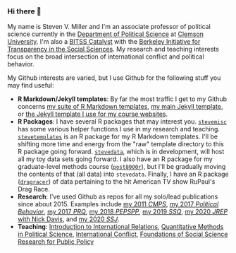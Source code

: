 ### Hi there 👋

<!--
**svmiller/svmiller** is a ✨ _special_ ✨ repository because its `README.md` (this file) appears on your GitHub profile.

Here are some ideas to get you started:

- 🔭 I’m currently working on ...
- 🌱 I’m currently learning ...
- 👯 I’m looking to collaborate on ...
- 🤔 I’m looking for help with ...
- 💬 Ask me about ...
- 📫 How to reach me: ...
- 😄 Pronouns: ...
- ⚡ Fun fact: ...

-->

<!-- <img src="https://user-images.githubusercontent.com/3104489/97828882-616ae680-1c96-11eb-8110-4f39349b4033.gif" alt="I voted" align="right" width="350" style="padding: 0 15px; float: right;"/> -->

My name is Steven V. Miller and I'm an associate professor of political science currently in the [Department of Political Science](http://www.clemson.edu/cbbs/departments/political-science/) at [Clemson University](http://www.clemson.edu/). I'm also a [BITSS Catalyst](https://www.bitss.org/people/steven-miller/) with the [Berkeley Initiative for Transparency in the Social Sciences](https://www.bitss.org/). My research and teaching interests focus on the broad intersection of international conflict and political behavior. 

My Github interests are varied, but I use Github for the following stuff you may find useful:

- **R Markdown/Jekyll templates**: By far the most traffic I get to my Github concerns [my suite of R Markdown templates](https://github.com/svmiller/svm-r-markdown-templates), [my main Jekyll template](https://github.com/svmiller/steve-ngvb-jekyll-template), or [the Jekyll template I use for my course websites](https://github.com/svmiller/course-website).
- **R Packages**: I have several R packages that may interest you. [`stevemisc`](https://github.com/svmiller/stevemisc) has some various helper functions I use in my research and teaching. [`stevetemplates`](https://github.com/svmiller/stevetemplates) is an R package for my R Markdown templates. I'll be shifting more time and energy from the "raw" template directory to this R package going forward. [`stevedata`](https://github.com/svmiller/stevedata), which is in development, will host all my toy data sets going forward. I also have an R package for my graduate-level methods course ([`post8000r`](https://github.com/svmiller/post8000r)), but I'll be gradually moving the contents of that (all data) into `stevedata`. Finally, I have an R package ([`dragracer`](https://github.com/svmiller/dragracer)) of data pertaining to the hit American TV show RuPaul's Drag Race.
- **Research**: I've used Github as repos for all my solo/lead publications since about 2015. Examples include [my 2011 *CMPS*](https://github.com/svmiller/millergibler2011dtnc), [my 2017 *Political Behavior*](https://github.com/svmiller/etst), [my 2017 *PRQ*](https://github.com/svmiller/etjc), [my 2018 *PEPSPP*](https://github.com/svmiller/territorial-threats-corruption-attitudes),  [my 2019 *SSQ*](https://github.com/svmiller/gss-guns-manuscript), [my 2020 *JREP* with Nick Davis](https://github.com/svmiller/woi), and [my 2020 *SSJ*](https://github.com/svmiller/earr).
- **Teaching**: [Introduction to International Relations](https://github.com/svmiller/posc1020), [Quantitative Methods in Political Science](https://github.com/svmiller/posc3410), [International Conflict](https://github.com/svmiller/posc3610), [Foundations of Social Science Research for Public Policy](https://github.com/svmiller/post8000)

